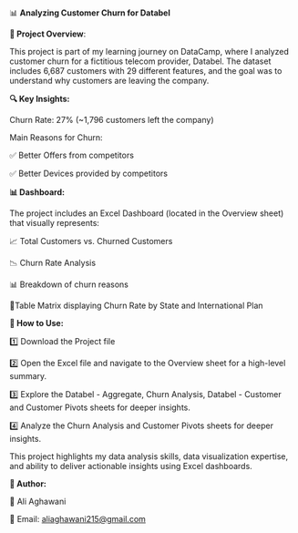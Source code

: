 📊  **Analyzing Customer Churn for Databel**

**📌 Project Overview**:

This project is part of my learning journey on DataCamp, where I analyzed customer churn for a fictitious telecom provider, Databel. The dataset includes 6,687 customers with 29 different features, and the goal was to understand why customers are leaving the company.


**🔍 Key Insights:**

Churn Rate: 27% (~1,796 customers left the company)

Main Reasons for Churn:

✅ Better Offers from competitors

✅ Better Devices provided by competitors




**📊 Dashboard:**


The project includes an Excel Dashboard (located in the Overview sheet) that visually represents:

📈 Total Customers vs. Churned Customers

📉 Churn Rate Analysis

📊 Breakdown of churn reasons

🔢Table Matrix displaying Churn Rate by State and International Plan




**🚀 How to Use:**

1️⃣ Download the Project file 

2️⃣ Open the Excel file and navigate to the Overview sheet for a high-level summary.

3️⃣ Explore the Databel - Aggregate, Churn Analysis, Databel - Customer and Customer Pivots sheets for deeper insights.

4️⃣ Analyze the Churn Analysis and Customer Pivots sheets for deeper insights.

This project highlights my data analysis skills, data visualization expertise, and ability to deliver actionable insights using Excel dashboards.

**📌 Author:**

👤 Ali Aghawani

📧 Email: aliaghawani215@gmail.com
